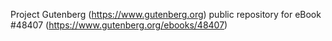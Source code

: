 Project Gutenberg (https://www.gutenberg.org) public repository for eBook #48407 (https://www.gutenberg.org/ebooks/48407)
